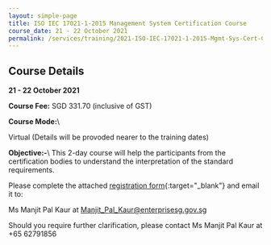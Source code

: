 ```yaml
---
layout: simple-page
title: ISO IEC 17021-1-2015 Management System Certification Course
course_date: 21 - 22 October 2021
permalink: /services/training/2021-ISO-IEC-17021-1-2015-Mgmt-Sys-Cert-Course
---
```


## Course Details
**21 - 22 October 2021**

**Course Fee:** SGD 331.70 (inclusive of GST)

**Course Mode:**\\

Virtual (Details will be provoded nearer to the training dates)

**Objective:-**\\
This 2-day course will help the participants from the certification bodies to understand the interpretation of the standard requirements.

Please complete the attached [registration form](/files/registration-forms/Registration-Form-ISO-17021-1-Course-Oct-2021.docx){:target="_blank"} and email it to:
 
Ms Manjit Pal Kaur at <Manjit_Pal_Kaur@enterprisesg.gov.sg>

Should you require further clarification, please contact Ms Manjit Pal Kaur at +65 62791856

